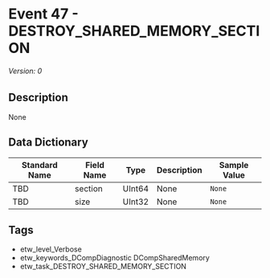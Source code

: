 # Event 47 - DESTROY_SHARED_MEMORY_SECTION
###### Version: 0

## Description
None

## Data Dictionary
|Standard Name|Field Name|Type|Description|Sample Value|
|---|---|---|---|---|
|TBD|section|UInt64|None|`None`|
|TBD|size|UInt32|None|`None`|

## Tags
* etw_level_Verbose
* etw_keywords_DCompDiagnostic DCompSharedMemory
* etw_task_DESTROY_SHARED_MEMORY_SECTION